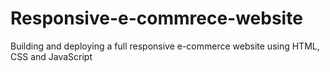 # Responsive-e-commrece-website

Building and deploying a full responsive e-commerce website using HTML, CSS and JavaScript
